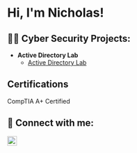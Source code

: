 <h1>Hi, I'm Nicholas! </h1>

<h2>👨‍💻 Cyber Security Projects:</h2>

- <b>Active Directory Lab </b>
  - [Active Directory Lab](https://github.com/NicholasRogers210/ActiveDirectoryLab)


<h2>Certifications</h2>
CompTIA A+ Certified
<h2> 🤳 Connect with me:</h2>

[<img align="left" alt="NicholasRogers | LinkedIn" width="22px" src="https://cdn.jsdelivr.net/npm/simple-icons@v3/icons/linkedin.svg" />][linkedin]

[linkedin]: https://www.linkedin.com/in/nicholas-rogers210/

<!--
**NicholasRogers210/NicholasRogers210** is a ✨ _special_ ✨ repository because its `README.md` (this file) appears on your GitHub profile.

Here are some ideas to get you started:

- 🔭 I’m currently working on ...
- 🌱 I’m currently learning ...
- 👯 I’m looking to collaborate on ...
- 🤔 I’m looking for help with ...
- 💬 Ask me about ...
- 📫 How to reach me: ...
- 😄 Pronouns: ...
- ⚡ Fun fact: ...
-->
